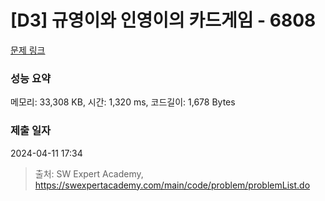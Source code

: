 # [D3] 규영이와 인영이의 카드게임 - 6808 

[문제 링크](https://swexpertacademy.com/main/code/problem/problemDetail.do?contestProbId=AWgv9va6HnkDFAW0) 

### 성능 요약

메모리: 33,308 KB, 시간: 1,320 ms, 코드길이: 1,678 Bytes

### 제출 일자

2024-04-11 17:34



> 출처: SW Expert Academy, https://swexpertacademy.com/main/code/problem/problemList.do